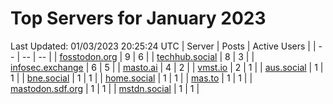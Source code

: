 # Top Servers for January 2023
Last Updated: 01/03/2023 20:25:24 UTC
| Server | Posts | Active Users |
| -- | -- | -- |
| [fosstodon.org](https://fosstodon.org/tags/PowerShell) | 9 | 6 |
| [techhub.social](https://techhub.social/tags/PowerShell) | 8 | 3 |
| [infosec.exchange](https://infosec.exchange/tags/PowerShell) | 6 | 5 |
| [masto.ai](https://masto.ai/tags/PowerShell) | 4 | 2 |
| [vmst.io](https://vmst.io/tags/PowerShell) | 2 | 1 |
| [aus.social](https://aus.social/tags/PowerShell) | 1 | 1 |
| [bne.social](https://bne.social/tags/PowerShell) | 1 | 1 |
| [home.social](https://home.social/tags/PowerShell) | 1 | 1 |
| [mas.to](https://mas.to/tags/PowerShell) | 1 | 1 |
| [mastodon.sdf.org](https://mastodon.sdf.org/tags/PowerShell) | 1 | 1 |
| [mstdn.social](https://mstdn.social/tags/PowerShell) | 1 | 1 |
